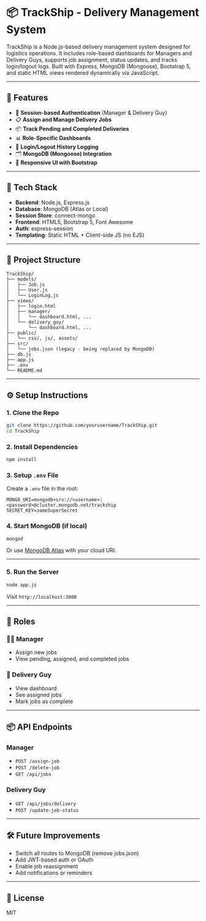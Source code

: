 # 📦 TrackShip - Delivery Management System

TrackShip is a Node.js-based delivery management system designed for logistics operations. It includes role-based dashboards for Managers and Delivery Guys, supports job assignment, status updates, and tracks login/logout logs. Built with Express, MongoDB (Mongoose), Bootstrap 5, and static HTML views rendered dynamically via JavaScript.

---

## 🚀 Features

- 🔐 **Session-based Authentication** (Manager & Delivery Guy)
- 📋 **Assign and Manage Delivery Jobs**
- 📦 **Track Pending and Completed Deliveries**
- 📊 **Role-Specific Dashboards**
- 🧾 **Login/Logout History Logging**
- 🗂️ **MongoDB (Mongoose) Integration**
- 🎨 **Responsive UI with Bootstrap**

---

## 🧱 Tech Stack

- **Backend**: Node.js, Express.js
- **Database**: MongoDB (Atlas or Local)
- **Session Store**: connect-mongo
- **Frontend**: HTML5, Bootstrap 5, Font Awesome
- **Auth**: express-session
- **Templating**: Static HTML + Client-side JS (no EJS)

---

## 📁 Project Structure

```
TrackShip/
├── models/
│   ├── Job.js
│   ├── User.js
│   └── LoginLog.js
├── views/
│   ├── login.html
│   ├── manager/
│   │   └── dashboard.html, ...
│   └── delivery_guy/
│       └── dashboard.html, ...
├── public/
│   └── css/, js/, assets/
├── src/
│   └── jobs.json (legacy - being replaced by MongoDB)
├── db.js
├── app.js
├── .env
└── README.md
```

---

## ⚙️ Setup Instructions

### 1. Clone the Repo

```bash
git clone https://github.com/yourusername/TrackShip.git
cd TrackShip
```

### 2. Install Dependencies

```bash
npm install
```

### 3. Setup `.env` File

Create a `.env` file in the root:

```env
MONGO_URI=mongodb+srv://<username>:<password>@cluster.mongodb.net/trackship
SECRET_KEY=someSuperSecret
```

### 4. Start MongoDB (if local)

```bash
mongod
```

Or use [MongoDB Atlas](https://www.mongodb.com/cloud/atlas) with your cloud URI.

---

### 5. Run the Server

```bash
node app.js
```

Visit `http://localhost:3000`

---

## 👥 Roles

### 👨‍💼 Manager

- Assign new jobs
- View pending, assigned, and completed jobs

### 🚚 Delivery Guy

- View dashboard
- See assigned jobs
- Mark jobs as complete

---

## 📦 API Endpoints

### Manager

- `POST /assign-job`
- `POST /delete-job`
- `GET /api/jobs`

### Delivery Guy

- `GET /api/jobs/delivery`
- `POST /update-job-status`

---

## 🛠️ Future Improvements

- Switch all routes to MongoDB (remove jobs.json)
- Add JWT-based auth or OAuth
- Enable job reassignment
- Add notifications or reminders

---

## 📄 License

MIT
